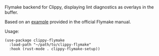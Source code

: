 Flymake backend for Clippy, displaying lint diagnostics as overlays in the buffer.

Based on an [example](https://www.gnu.org/software/emacs/manual/html_mono/flymake.html#An-annotated-example-backend) provided in the official Flymake manual.

Usage:

```elisp
(use-package clippy-flymake
  :load-path "~/path/to/clippy-flymake"
  :hook (rust-mode . clippy-flymake-setup))
```
